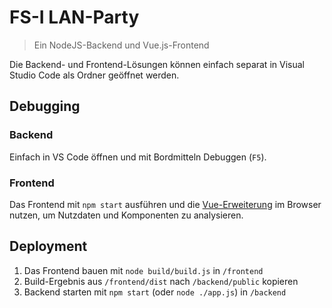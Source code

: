 # FS-I LAN-Party

> Ein NodeJS-Backend und Vue.js-Frontend

Die Backend- und Frontend-Lösungen können einfach separat in Visual Studio Code als Ordner geöffnet werden.

## Debugging
### Backend
Einfach in VS Code öffnen und mit Bordmitteln Debuggen (`F5`).
### Frontend
Das Frontend mit `npm start` ausführen und die [Vue-Erweiterung](https://github.com/vuejs/vue-devtools#vue-devtools) im Browser nutzen, um Nutzdaten und Komponenten zu analysieren.

## Deployment
1. Das Frontend bauen mit `node build/build.js` in `/frontend`
2. Build-Ergebnis aus `/frontend/dist` nach `/backend/public` kopieren
3. Backend starten mit `npm start` (oder `node ./app.js`) in `/backend`